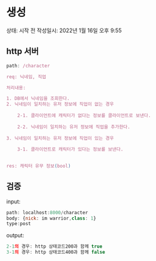 # 생성

상태: 시작 전
작성일시: 2022년 1월 16일 오후 9:55

## http 서버

```jsx
path: /character

req: 닉네임, 직업

처리내용: 

1. DB에서 닉네임을 조회한다.
2. 닉네임이 일치하는 유저 정보에 직업이 없는 경우
    
    2-1. 클라이언트에 캐릭터가 없다는 정보를 클라이언트로 보낸다.
    
    2-2. 닉네임이 일치하는 유저 정보에 직업을 추가한다.
    
3. 닉네임이 일치하는 유저 정보에 직업이 있는 경우
    
    3-1. 클라이언트로 캐릭터가 있다는 정보를 보낸다.
    

res: 캐릭터 유무 정보(bool)
```

## 검증

input:

```jsx
path: localhost:8000/character
body: {nick: im warrior,class: 1}
type:post
```

output: 

```jsx
2-1의 경우: http 상태코드200과 함께 true
3-1의 경우: http 상태코드400과 함께 false
```